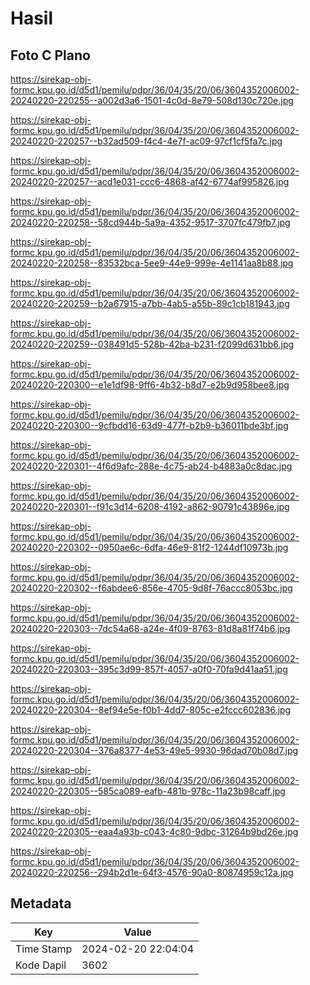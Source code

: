 # Hasil

## Foto C Plano

https://sirekap-obj-formc.kpu.go.id/d5d1/pemilu/pdpr/36/04/35/20/06/3604352006002-20240220-220255--a002d3a6-1501-4c0d-8e79-508d130c720e.jpg

https://sirekap-obj-formc.kpu.go.id/d5d1/pemilu/pdpr/36/04/35/20/06/3604352006002-20240220-220257--b32ad509-f4c4-4e7f-ac09-97cf1cf5fa7c.jpg

https://sirekap-obj-formc.kpu.go.id/d5d1/pemilu/pdpr/36/04/35/20/06/3604352006002-20240220-220257--acd1e031-ccc6-4868-af42-6774af995826.jpg

https://sirekap-obj-formc.kpu.go.id/d5d1/pemilu/pdpr/36/04/35/20/06/3604352006002-20240220-220258--58cd944b-5a9a-4352-9517-3707fc479fb7.jpg

https://sirekap-obj-formc.kpu.go.id/d5d1/pemilu/pdpr/36/04/35/20/06/3604352006002-20240220-220258--83532bca-5ee9-44e9-999e-4e1141aa8b88.jpg

https://sirekap-obj-formc.kpu.go.id/d5d1/pemilu/pdpr/36/04/35/20/06/3604352006002-20240220-220259--b2a67915-a7bb-4ab5-a55b-89c1cb181943.jpg

https://sirekap-obj-formc.kpu.go.id/d5d1/pemilu/pdpr/36/04/35/20/06/3604352006002-20240220-220259--038491d5-528b-42ba-b231-f2099d631bb6.jpg

https://sirekap-obj-formc.kpu.go.id/d5d1/pemilu/pdpr/36/04/35/20/06/3604352006002-20240220-220300--e1e1df98-9ff6-4b32-b8d7-e2b9d958bee8.jpg

https://sirekap-obj-formc.kpu.go.id/d5d1/pemilu/pdpr/36/04/35/20/06/3604352006002-20240220-220300--9cfbdd16-63d9-477f-b2b9-b36011bde3bf.jpg

https://sirekap-obj-formc.kpu.go.id/d5d1/pemilu/pdpr/36/04/35/20/06/3604352006002-20240220-220301--4f6d9afc-288e-4c75-ab24-b4883a0c8dac.jpg

https://sirekap-obj-formc.kpu.go.id/d5d1/pemilu/pdpr/36/04/35/20/06/3604352006002-20240220-220301--f91c3d14-6208-4192-a862-90791c43896e.jpg

https://sirekap-obj-formc.kpu.go.id/d5d1/pemilu/pdpr/36/04/35/20/06/3604352006002-20240220-220302--0950ae6c-6dfa-46e9-81f2-1244df10973b.jpg

https://sirekap-obj-formc.kpu.go.id/d5d1/pemilu/pdpr/36/04/35/20/06/3604352006002-20240220-220302--f6abdee6-856e-4705-9d8f-76accc8053bc.jpg

https://sirekap-obj-formc.kpu.go.id/d5d1/pemilu/pdpr/36/04/35/20/06/3604352006002-20240220-220303--7dc54a68-a24e-4f09-8763-81d8a81f74b6.jpg

https://sirekap-obj-formc.kpu.go.id/d5d1/pemilu/pdpr/36/04/35/20/06/3604352006002-20240220-220303--395c3d99-857f-4057-a0f0-70fa9d41aa51.jpg

https://sirekap-obj-formc.kpu.go.id/d5d1/pemilu/pdpr/36/04/35/20/06/3604352006002-20240220-220304--8ef94e5e-f0b1-4dd7-805c-e2fccc602836.jpg

https://sirekap-obj-formc.kpu.go.id/d5d1/pemilu/pdpr/36/04/35/20/06/3604352006002-20240220-220304--376a8377-4e53-49e5-9930-96dad70b08d7.jpg

https://sirekap-obj-formc.kpu.go.id/d5d1/pemilu/pdpr/36/04/35/20/06/3604352006002-20240220-220305--585ca089-eafb-481b-978c-11a23b98caff.jpg

https://sirekap-obj-formc.kpu.go.id/d5d1/pemilu/pdpr/36/04/35/20/06/3604352006002-20240220-220305--eaa4a93b-c043-4c80-9dbc-31264b9bd26e.jpg

https://sirekap-obj-formc.kpu.go.id/d5d1/pemilu/pdpr/36/04/35/20/06/3604352006002-20240220-220256--294b2d1e-64f3-4576-90a0-80874959c12a.jpg


## Metadata

| Key        | Value               |
| ---------- | ------------------- |
| Time Stamp | 2024-02-20 22:04:04 |
| Kode Dapil | 3602                |



